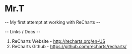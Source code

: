 # Mr.T

-- My first attempt at working with ReCharts --


-- Links / Docs --

1. ReCharts Website - http://recharts.org/en-US
2. ReCharts Github - https://github.com/recharts/recharts/